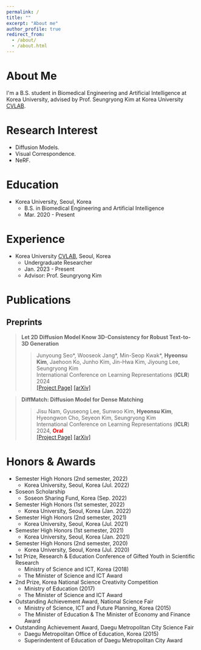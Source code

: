```yaml
---
permalink: /
title: ""
excerpt: "About me"
author_profile: true
redirect_from: 
  - /about/
  - /about.html
---
```


About Me
=====
I'm a B.S. student in Biomedical Engineering and Artificial Intelligence at Korea University, advised by Prof. Seungryong Kim at Korea University <a href="https://cvlab.korea.ac.kr">CVLAB</a>.

Research Interest
=====
* Diffusion Models. <br>
* Visual Correspondence. <br>
* NeRF. <br>



Education
======

* Korea University, Seoul, Korea
  * B.S. in Biomedical Engineering and Artificial Intelligence
  * Mar. 2020 - Present

Experience
=====
* Korea University <a href="https://cvlab.korea.ac.kr">CVLAB</a>, Seoul, Korea
  * Undergraduate Researcher
  * Jan. 2023 - Present
  * Advisor: Prof. Seungryong Kim

Publications
=====

## Preprints
> <i style='font-style: normal;'>**Let 2D Diffusion Model Know 3D-Consistency for Robust Text-to-3D Generation**<br></i>
>> <i style='font-style: normal;'>Junyoung Seo\*, Wooseok Jang\*, Min-Seop Kwak\*, **Hyeonsu Kim**, Jaehoon Ko, Junho Kim, Jin-Hwa Kim, Jiyoung Lee, Seungryong Kim<br></i>
>> <i style='font-style: normal;'>International Conference on Learning Representations (**ICLR**) 2024<br></i>
>> <i style='font-style: normal;'><a href="https://ku-cvlab.github.io/3DFuse/">[Project Page]</a> <a href="https://arxiv.org/abs/2303.07937">[arXiv]</a>
  
> <i style='font-style: normal;'>**DiffMatch: Diffusion Model for Dense Matching**<br></i>
>> <i style='font-style: normal;'>Jisu Nam, Gyuseong Lee, Sunwoo Kim, **Hyeonsu Kim**, Hyeongwon Cho, Seyeon Kim, Seungryong Kim<br></i>
>> <i style='font-style: normal;'>International Conference on Learning Representations (**ICLR**) 2024, <span style="color:red">**Oral**</span><br></i>
>> <i style='font-style: normal;'><a href="https://ku-cvlab.github.io/DiffMatch/">[Project Page]</a> <a href="https://arxiv.org/abs/2305.19094">[arXiv]</a>

Honors & Awards
=====
* Semester High Honors (2nd semester, 2022)
  * Korea University, Seoul, Korea (Jul. 2022)
* Soseon Scholarship 
  * Soseon Sharing Fund, Korea (Sep. 2022)
* Semester High Honors (1st semester, 2022)
  * Korea University, Seoul, Korea (Jan. 2022)
* Semester High Honors (2nd semester, 2021)
  * Korea University, Seoul, Korea (Jul. 2021)
* Semester High Honors (1st semester, 2021)
  * Korea University, Seoul, Korea (Jan. 2021)
* Semester High Honors (2nd semester, 2020)
  * Korea University, Seoul, Korea (Jul. 2020)
* 1st Prize, Research & Education Conference of Gifted Youth in Scientific Research
  * Ministry of Science and ICT, Korea (2018)
  * The Minister of Science and ICT Award
* 2nd Prize, Korea National Science Creativity Competition
  * Ministry of Education (2017)
  * The Minister of Science and ICT Award
* Outstanding Achievement Award, National Science Fair
  * Ministry of Science, ICT and Future Planning, Korea (2015)
  * The Minister of Education & The Minister of Economy and Finance Award
* Outstanding Achievement Award, Daegu Metropolitan City Science Fair
  * Daegu Metropolitan Office of Education, Korea (2015)
  * Superindentent of Education of Daegu Metropolitan City Award
